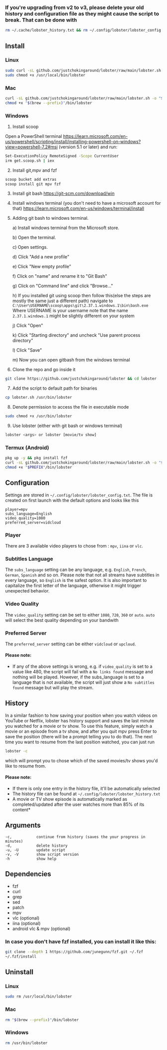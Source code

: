 ### If you're upgrading from v2 to v3, please delete your old history and configuration file as they might cause the script to break. That can be done with 
```sh
rm ~/.cache/lobster_history.txt && rm ~/.config/lobster/lobster_config.txt
```

## Install
### Linux
```sh
sudo curl -sL github.com/justchokingaround/lobster/raw/main/lobster.sh -o /usr/local/bin/lobster &&
sudo chmod +x /usr/local/bin/lobster
```

### Mac
```sh
curl -sL github.com/justchokingaround/lobster/raw/main/lobster.sh -o "$(brew --prefix)"/bin/lobster &&
chmod +x "$(brew --prefix)"/bin/lobster
```

### Windows
1. Install scoop


Open a PowerShell terminal https://learn.microsoft.com/en-us/powershell/scripting/install/installing-powershell-on-windows?view=powershell-7.2#msi (version 5.1 or later) and run:
```sh
Set-ExecutionPolicy RemoteSigned -Scope CurrentUser
irm get.scoop.sh | iex
```
2. Install git,mpv and fzf
```sh
scoop bucket add extras
scoop install git mpv fzf
```
3. Install git bash
https://git-scm.com/download/win
4. Install windows terminal (you don't need to have a microsoft account for that)
https://learn.microsoft.com/en-us/windows/terminal/install
5. Adding git bash to windows terminal.

   a) Install windows terminal from the Microsoft store.
   
   b) Open the terminal.
   
   c) Open settings.
   
   d) Click "Add a new profile"
   
   e) Click "New empty profile"
   
   f) Click on "name" and rename it to "Git Bash"
   
   g) Click on "Command line" and click "Browse..."
   
   h) If you installed git using scoop then follow this(else the steps are mostly  the same just a different path)
      navigate to `C:\User\USERNAME\scoop\apps\git\2.37.1.windows.1\bin\bash.exe`
      Where USERNAME is your username
      note that the name `2.37.1.windows.1` might be slightly different on your system
   
   j) Click "Open"
   
   k) Click "Starting directory" and uncheck "Use parent process directory"
   
   l) Click "Save"
   
   m) Now you can open gitbash from the windows terminal

6. Clone the repo and go inside it
```sh
git clone https://github.com/justchokingaround/lobster && cd lobster
```
7. Add the script to default path for binaries
```sh
cp lobster.sh /usr/bin/lobster
```

8. Denote permission to access the file in executable mode
```sh
sudo chmod +x /usr/bin/lobster
```

9. Use lobster (either with git bash or windows terminal)
```sh
lobster <args> or lobster [movie/tv show]
```

### Termux (Android)
```sh
pkg up -y && pkg install fzf
curl -sL github.com/justchokingaround/lobster/raw/main/lobster.sh -o "$PREFIX"/bin/lobster
chmod +x "$PREFIX"/bin/lobster
```

## Configuration
Settings are stored in `~/.config/lobster/lobster_config.txt`. The file is created on first launch with the default options and looks like this
```
player=mpv
subs_language=English
video_quality=1080
preferred_server=vidcloud
```

### Player
There are 3 available video players to chose from : `mpv`, `iina` or `vlc`.
### Subtitles Language
The `subs_language` setting can be any language, e.g. `English`, `French`, `German`, `Spanish` and so on. Please note that not all streams have subtitles in every language, so `English` is the safest option. It is also important to capitalize the first letter of the language, otherwise it might trigger unexpected behavior.
### Video Quality
The `video_quality` setting can be set to either `1080`, `720`, `360` or `auto`. `auto` will select the best quality depending on your bandwith
### Preferred Server
The `preferred_server` setting can be either `vidcloud` or `upcloud`.

#### Please note: 
* If any of the above settings is wrong, e.g. if `video_quality` is set to a value like 480, the script will fail with a `No links found` message and nothing will be played. However, if the subs_language is set to a language that is not available, the script will just show a `No subtitles found` message but will play the stream.

## History
In a similar fashion to how saving your position when you watch videos on YouTube or Netflix, lobster has history support and saves the last minute you watched for a movie or tv show. To use this feature, simply watch a movie or an episode from a tv show, and after you quit mpv press Enter to save the position (there will be a prompt telling you to do that). The next time you want to resume from the last position watched, you can just run 
```sh
lobster -c
```
which will prompt you to chose which of the saved movies/tv shows you'd like to resume from.

#### Please note:
* If there is only one entry in the history file, it'll be automatically selected
* The history file can be found at `~/.config/lobster/lobster_history.txt` 
* A movie or TV show episode is automatically marked as completed/updated after the user watches more than 85% of its content*

## Arguments
```
-c,           continue from history (saves the your progress in minutes)
-d,           delete history
-u, -U        update script
-v, -V        show script version
-h            show help
```

## Dependencies
- fzf 
- curl
- grep
- sed
- patch
- mpv
- vlc (optional)
- iina (optional)
- android vlc & mpv (optional)

### In case you don't have fzf installed, you can install it like this:
```sh
git clone --depth 1 https://github.com/junegunn/fzf.git ~/.fzf
~/.fzf/install
```

## Uninstall
### Linux
```sh
sudo rm /usr/local/bin/lobster
```

### Mac
```sh
rm "$(brew --prefix)"/bin/lobster
```

### Windows
```sh
rm /usr/bin/lobster
```

